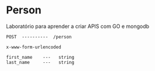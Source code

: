 # Person

Laboratório para aprender a criar APIS com GO e mongodb

```
POST  ----------  /person

x-www-form-urlencoded

first_name    ---   string
last_name     ---   string
```


